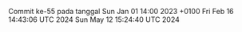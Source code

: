 Commit ke-55 pada tanggal Sun Jan 01 14:00 2023 +0100
Fri Feb 16 14:43:06 UTC 2024
Sun May 12 15:24:40 UTC 2024
